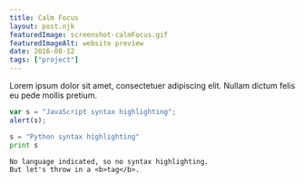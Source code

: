 ```yaml
---
title: Calm Focus
layout: post.njk
featuredImage: screenshot-calmFocus.gif
featuredImageAlt: website preview
date: 2016-08-12
tags: ["project"]
---
```


Lorem ipsum dolor sit amet, consectetuer adipiscing elit. Nullam dictum felis eu pede mollis pretium. 

<!-- excerpt -->

```js
var s = "JavaScript syntax highlighting";
alert(s);
```

```python
s = "Python syntax highlighting"
print s
```

```
No language indicated, so no syntax highlighting.
But let's throw in a <b>tag</b>.
```